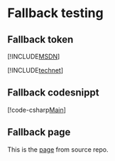 # Fallback testing

## Fallback token
[!INCLUDE[MSDN](./token1.md)] 

[!INCLUDE[technet](./token2.md)]

## Fallback codesnippt
[!code-csharp[Main](codesnippt.cs#L3-L18 "This is test1 codeSnippet")]

## Fallback page
This is the [page](./fallbackpageinsource.md) from source repo.
